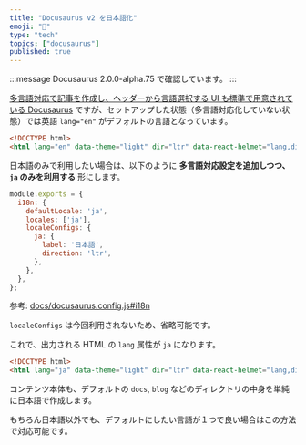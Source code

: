 ```yaml
---
title: "Docusaurus v2 を日本語化"
emoji: "🦕"
type: "tech"
topics: ["docusaurus"]
published: true
---
```


:::message
Docusaurus 2.0.0-alpha.75 で確認しています。
:::

[多言語対応で記事を作成し、ヘッダーから言語選択する UI も標準で用意されている Docusaurus](https://docusaurus.io/docs/i18n/introduction) ですが、セットアップした状態（多言語対応化していない状態）では英語 `lang="en"` がデフォルトの言語となっています。

```html
<!DOCTYPE html>
<html lang="en" data-theme="light" dir="ltr" data-react-helmet="lang,dir">
```

日本語のみで利用したい場合は、以下のように **多言語対応設定を追加しつつ、`ja` のみを利用する** 形にします。

```js:docusaurus.config.js
module.exports = {
  i18n: {
    defaultLocale: 'ja',
    locales: ['ja'],
    localeConfigs: {
      ja: {
        label: '日本語',
        direction: 'ltr',
      },
    },
  },
};
```

参考: [docs/docusaurus.config.js#i18n](https://docusaurus.io/docs/docusaurus.config.js#i18n)

`localeConfigs` は今回利用されないため、省略可能です。

これで、出力される HTML の `lang` 属性が `ja` になります。

```html
<!DOCTYPE html>
<html lang="ja" data-theme="light" dir="ltr" data-react-helmet="lang,dir">
```

コンテンツ本体も、デフォルトの `docs`, `blog` などのディレクトリの中身を単純に日本語で作成します。

もちろん日本語以外でも、デフォルトにしたい言語が１つで良い場合はこの方法で対応可能です。
